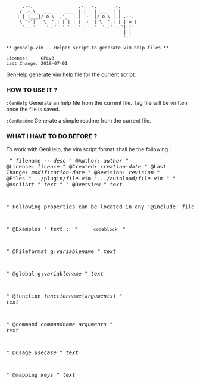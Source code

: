 ```
      .--.                 .-. .-.      .-.
     / .-_\_  ___     ___  | | | | ___  | |
    | | |___|/ o \  ,'_  | | '-' |/ o \ | | .--.
     \ '-'|   \  '.| | | | | .-. | \  '.| | | o |
      '---'    '--''-' '-' '-' '-'  '--''--'| |'
                                            | |
                                            '-'

** genhelp.vim -- Helper script to generate vim help files **

License:     GPLv3
Last Change: 2019-07-01
```
GenHelp generate vim help file for the current script.

### HOW TO USE IT ?
`:GenHelp` 
    Generate an help file from the current file.
    Tag file will be written once the file is saved.

`:GenReadme` 
    Generate a simple readme from the current file.

### WHAT I HAVE TO DO BEFORE ?
To work with GenHelp, the vim script format shall be the following :<pre>
   " _filename_ -- _desc_
   " @Author:      _author_
   " @License:     _licence_
   " @Created:     _creation-date_
   " @Last Change: _modification-date_
   " @Revision:    _revision_
   " @Files
   "  ../plugin/_file_.vim
   "  ../autoload/_file_.vim
   "
   " @AsciiArt
   " _text_
   "
   " @Overview
   " _text_

   " Following properties can be located in any '@include' files

   " @Examples
   " _text_ : ```
   "     _codeblock_
   "```

   " @Fileformat g:_variablename_
   " _text_

   " @global g:_variablename_
   " _text_

   " @function _functionname_(_arguments_)
   " _text_

   " @command _commandname_ _arguments_
   " _text_

   " @usage _usecase_
   " _text_

   " @mapping _keys_
   " _text_
</pre>
